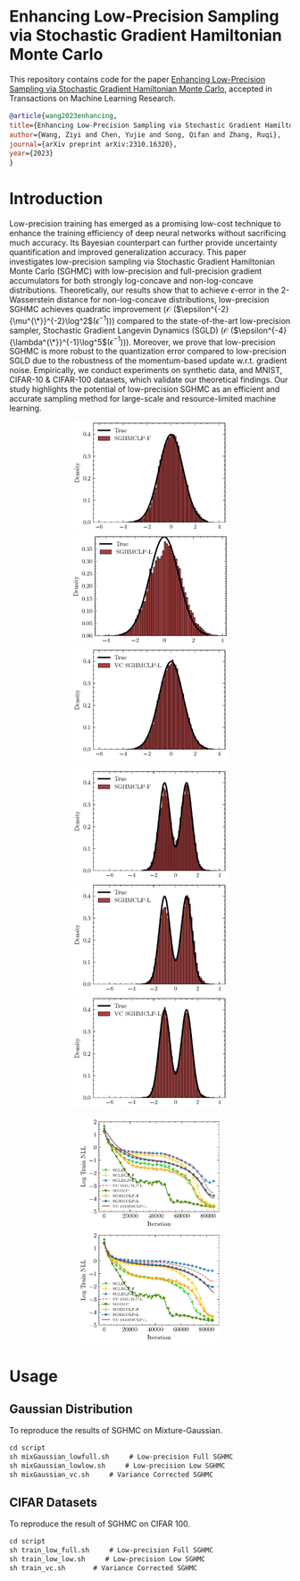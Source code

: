 # Enhancing Low-Precision Sampling via Stochastic Gradient Hamiltonian Monte Carlo
This repository contains code for the paper [Enhancing Low-Precision Sampling via Stochastic Gradient Hamiltonian Monte Carlo](https://arxiv.org/pdf/2310.16320.pdf), accepted in 
Transactions on Machine Learning Research.

```bibtex
@article{wang2023enhancing,
title={Enhancing Low-Precision Sampling via Stochastic Gradient Hamiltonian Monte Carlo},
author={Wang, Ziyi and Chen, Yujie and Song, Qifan and Zhang, Ruqi},
journal={arXiv preprint arXiv:2310.16320},
year={2023}
}
```

# Introduction
Low-precision training has emerged as a promising low-cost technique to enhance the training efficiency of deep neural networks without sacrificing much accuracy.
Its Bayesian counterpart can further provide uncertainty quantification and improved generalization accuracy.
This paper investigates low-precision sampling via Stochastic Gradient Hamiltonian Monte Carlo (SGHMC) with low-precision and full-precision gradient accumulators for both strongly log-concave and non-log-concave distributions.
Theoretically, our results show that to achieve $\epsilon$-error in the 2-Wasserstein distance for non-log-concave distributions, low-precision SGHMC achieves quadratic improvement ($\mathcal{O}$ ($\epsilon^{-2}{\mu^{\*}}^{-2}\log^2$($\epsilon^{-1}$))) compared to the state-of-the-art low-precision sampler, 
Stochastic Gradient Langevin Dynamics (SGLD) ($\mathcal{O}$ ($\epsilon^{-4}{\lambda^{\*}}^{-1}\log^5$($\epsilon^{-1}$))). 
Moreover, we prove that low-precision SGHMC is more robust to the quantization error compared to low-precision SGLD due to the robustness of the momentum-based update w.r.t. gradient noise. 
Empirically, we conduct experiments on synthetic data, and MNIST, CIFAR-10 \& CIFAR-100 datasets, which validate our theoretical findings. Our study highlights the potential of low-precision SGHMC as an efficient and accurate sampling method for large-scale and resource-limited machine learning.


<p align="center">
    <img src='fig/scinece_gaussian_hmcf_page-0001.jpg' height="200"/>
    <img src='fig/scinece_gaussian_hmclpl_page-0001.jpg' height="200"/>
    <img src='fig/scinece_gaussian_vchmc_page-0001.jpg' height="200"/>
</p>

<p align="center">
    <img src='fig/scinece_mixgaussian_hmcf_page-0001.jpg' height="200"/>
    <img src='fig/scinece_mixgaussian_hmcl_page-0001.jpg' height="200"/>
    <img src='fig/scinece_gaussian_mixvchmc_page-0001.jpg' height="200"/>
</p>

<p align="center">
    <img src='fig/log_block_curve_add_full.jpg' height="200"/>
    <img src='fig/log_fixed_curve_add_full.jpg' height="200"/>
</p>

# Usage
## Gaussian Distribution
To reproduce the results of SGHMC on Mixture-Gaussian. 
```
cd script
sh mixGaussian_lowfull.sh     # Low-precision Full SGHMC
sh mixGaussian_lowlow.sh     # Low-precision Low SGHMC
sh mixGaussian_vc.sh     # Variance Corrected SGHMC
```

## CIFAR Datasets
To reproduce the result of SGHMC on CIFAR 100.
```
cd script
sh train_low_full.sh     # Low-precision Full SGHMC
sh train_low_low.sh     # Low-precision Low SGHMC
sh train_vc.sh       # Variance Corrected SGHMC
```

